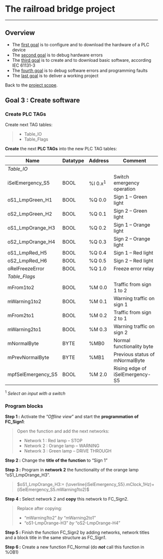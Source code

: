 # The railroad bridge project
_____________________________________
## Overview
-   The [first goal](Ex02/Subchapter04_01.md) is to configure and to download the hardware of a PLC device
-   The [second goal](Ex02/Subchapter04_02.md) is to debug hardware errors
-   The [third goal](Ex02/Subchapter04_03.md) is to create and to download basic software, according IEC 61131-3
-   The [fourth goal](Ex02/Subchapter04_04.md) is to debug software errors and programming faults
-   The [last goal](Ex02/Subchapter04_05.md) is to deliver a working project

Back to the [project scope](Ex02/Subchapter04.md).

## Goal 3 : Create software
### Create PLC TAGs
Create next TAG tables:
>-   Table_IO
>-   Table_Flags

**Create** the next **PLC TAGs** into the new PLC TAG tables:

| **Name**           | **Datatype** | **Address** | **Comment**                     |
|--------------------|--------------|-------------|---------------------------------|
| *Table_IO*         |              |             |                                 |
| iSelEmergency_S5   | BOOL         | %I 0.x<sup>1</sup>  | Switch emergency operation      |
| oS1_LmpGreen_H1    | BOOL         | %Q 0.0      | Sign 1 – Green light            |
| oS2_LmpGreen_H2    | BOOL         | %Q 0.1      | Sign 2 – Green light            |
| oS1_LmpOrange_H3   | BOOL         | %Q 0.2      | Sign 1 – Orange light           |
| oS2_LmpOrange_H4   | BOOL         | %Q 0.3      | Sign 2 – Orange light           |
| oS1_LmpRed_H5      | BOOL         | %Q 0.4      | Sign 1 – Red light              |
| oS2_LmpRed_H6      | BOOL         | %Q 0.5      | Sign 2 – Red light              |
| oRelFreezeError    | BOOL         | %Q 1.0       | Freeze error relay              |
| *Table_Flags*      |              |             |                                 |
| mFrom1to2          | BOOL         | %M 0.0      | Traffic from sign 1 to 2        |
| mWarning1to2       | BOOL         | %M 0.1      | Warning traffic on sign 1       |
| mFrom2to1          | BOOL         | %M 0.2      | Traffic from sign 2 to 1        |
| mWarning2to1       | BOOL         | %M 0.3      | Warning traffic on sign 2       |
| mNormalByte        | BYTE         | %MB0        | Normal functionality byte       |
| mPrevNormalByte    | BYTE         | %MB1        | Previous status of mNormalByte  |
| mpfSelEmergency_S5 | BOOL         | %M 2.0      | Rising edge of iSelEmergency-S5 |

<sup>1</sup> *Select an input with a switch*

### Program blocks
**Step 1 :** Activate the “*Offline view*” and start the **programmation of FC_Sign1**:
>Open the function and add the next networks:
>-   Network 1 : Red lamp – STOP
>-   Network 2 : Orange lamp – WARNING
>-   Network 3 : Green lamp – DRIVE THROUGH

**Step 2 :** Change the **title of the function** to “Sign 1”

**Step 3 :** Program in **network 2** the functionality of the orange lamp “oS1_LmpOrange_H3”.

>$oS1_LmpOrange_H3:= (\overline{iSelEmergency_S5}.mClock_1Hz)+(iSelEmergency_S5.mWarning1to2)$

**Step 4 :** Select network 2 and **copy** this network to FC_Sign2.

> Replace after copying:
>-   “mWarning1to2” *by* “mWarning2to1”
>-   “oS1-LmpOrange-H3” *by* “oS2-LmpOrange-H4”

**Step 5 :** Finish the function FC_Sign2 by adding networks, network titles and
a block title in the same structure as FC_Sign1.

**Step 6 :** Create a new function FC_Normal (do *__not__* call this function in
%OB1)
